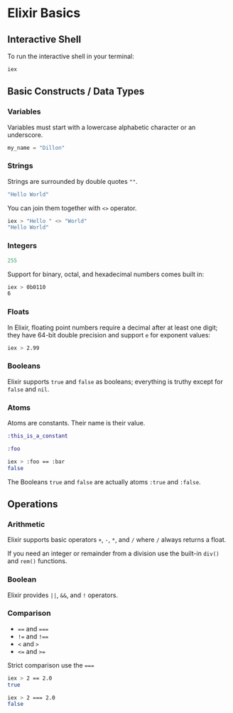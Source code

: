 # Elixir Basics

## Interactive Shell

To run the interactive shell in your terminal:

```bash
iex
```

## Basic Constructs / Data Types

### Variables

Variables must start with a lowercase alphabetic character or an underscore.

```elixir
my_name = "Dillon"
```

### Strings

Strings are surrounded by double quotes `""`.

```elixir
"Hello World"
```

You can join them together with `<>` operator.

```bash
iex > "Hello " <> "World"
"Hello World"
```

### Integers

```elixir
255
```

Support for binary, octal, and hexadecimal numbers comes built in:

```bash
iex > 0b0110
6
```

### Floats

In Elixir, floating point numbers require a decimal after at least one digit; they have 64-bit double precision and support `e` for exponent values:

```bash
iex > 2.99
```

### Booleans

Elixir supports `true` and `false` as booleans; everything is truthy except for `false` and `nil`.

### Atoms

Atoms are constants. Their name is their value.

```elixir 
:this_is_a_constant

:foo
```

```bash
iex > :foo == :bar
false
```

The Booleans `true` and `false` are actually atoms `:true` and `:false`.

## Operations

### Arithmetic

Elixir supports basic operators `+`, `-`, `*`, and `/` where `/` always returns a float.

If you need an integer or remainder from a division use the built-in `div()` and `rem()` functions.

### Boolean

Elixir provides `||`, `&&`, and `!` operators.

### Comparison

- `==` and `===`
- `!=` and `!==`
- `<` and `>`
- `<=` and `>=`

Strict comparison use the `===`

```bash
iex > 2 == 2.0
true

iex > 2 === 2.0
false
```
